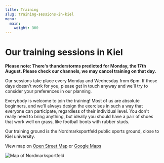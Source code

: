 ```yaml
---
title: Training
slug: training-sessions-in-kiel
menu:
  main:
    weight: 300
---
```


# Our training sessions in Kiel

**Please note: There's thunderstorms predicted for Monday, the 17th August.
Please check our channels, we may cancel training on that day.**

Our sessions take place every Monday and Wednesday from 6pm.
If those days doesn't work for you,
please get in touch anyway
and we'll try to consider your preferences in our planning.

Everybody is welcome to join the training!
Most of us are absolute beginners,
and we'll always design the exercises in such a way
that everyone can participate,
regardless of their individual level.
You don't really need to bring anything,
but ideally you should have a pair of shoes that work well on grass,
like football boots with rubber studs.

Our training ground is the Nordmarksportfeld public sports ground,
close to Kiel university.

View map on [Open Street Map](https://osm.org/go/0HsaQC7V?m=)
or [Google Maps](https://goo.gl/maps/2CHFeakWwtCYmMzH8)

![Map of Nordmarksportfeld](/images/map_nordmarksportfeld.jpg)
